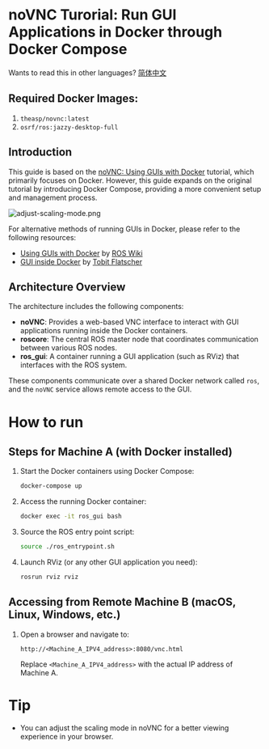 # noVNC Turorial: Run GUI Applications in Docker through Docker Compose

Wants to read this in other languages? [简体中文](asset/README-zh_cn.md)

## Required Docker Images:
1. `theasp/novnc:latest`
2. `osrf/ros:jazzy-desktop-full`


## Introduction

This guide is based on the [noVNC: Using GUIs with Docker](https://wiki.ros.org/docker/Tutorials/GUI#Using_noVNC) tutorial, which primarily focuses on Docker. However, this guide expands on the original tutorial by introducing Docker Compose, providing a more convenient setup and management process.

![adjust-scaling-mode.png](https://i.postimg.cc/rp87j7F2/adjust-scaling-mode.png)

For alternative methods of running GUIs in Docker, please refer to the following resources:
- [Using GUIs with Docker](https://wiki.ros.org/docker/Tutorials/GUI) by [ROS Wiki](https://wiki.ros.org/)
- [GUI inside Docker](https://github.com/2b-t/docker-for-robotics/blob/main/doc/Gui.md) by [Tobit Flatscher](https://github.com/2b-t)



## Architecture Overview

The architecture includes the following components:

- **noVNC**: Provides a web-based VNC interface to interact with GUI applications running inside the Docker containers.
- **roscore**: The central ROS master node that coordinates communication between various ROS nodes.
- **ros_gui**: A container running a GUI application (such as RViz) that interfaces with the ROS system.

These components communicate over a shared Docker network called `ros`, and the `noVNC` service allows remote access to the GUI.

# How to run

## Steps for Machine A (with Docker installed)

1. Start the Docker containers using Docker Compose:
    ```bash
    docker-compose up
    ```

2. Access the running Docker container:
    ```bash
    docker exec -it ros_gui bash
    ```

3. Source the ROS entry point script:
    ```bash
    source ./ros_entrypoint.sh
    ```

4. Launch RViz (or any other GUI application you need):
    ```bash
    rosrun rviz rviz
    ```


## Accessing from Remote Machine B (macOS, Linux, Windows, etc.)

1. Open a browser and navigate to:
    ```
    http://<Machine_A_IPV4_address>:8080/vnc.html
    ```

    Replace `<Machine_A_IPV4_address>` with the actual IP address of Machine A.


# Tip
- You can adjust the scaling mode in noVNC for a better viewing experience in your browser.